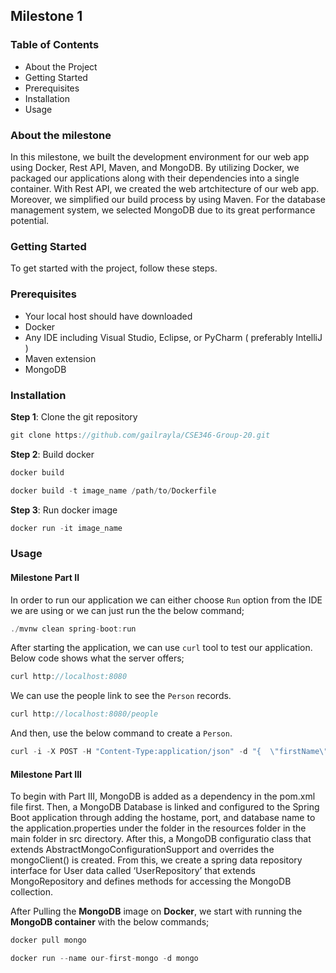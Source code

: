 ## Milestone 1

### Table of Contents
* About the Project
* Getting Started
* Prerequisites
* Installation
* Usage

### About the milestone
In this milestone, we built the development environment for our web app using Docker, Rest API, Maven, and MongoDB. By utilizing Docker, we packaged our applications along with their dependencies into a single container. With Rest API, we created the web artchitecture of our web app. Moreover, we simplified our build process by using Maven. For the database management system, we selected MongoDB due to its great performance potential.

### Getting Started
To get started with the project, follow these steps.

### Prerequisites
* Your local host should have downloaded
* Docker 
* Any IDE including Visual Studio, Eclipse, or PyCharm ( preferably IntelliJ )
* Maven extension
* MongoDB

### Installation

**Step 1**: Clone the git repository 

```javascript
git clone https://github.com/gailrayla/CSE346-Group-20.git
```

**Step 2**: Build docker 

```javascript
docker build
```
```javascript
docker build -t image_name /path/to/Dockerfile
```

**Step 3**: Run docker image

```javascript
docker run -it image_name
```


### Usage
#### Milestone Part II
In order to run our application we can either choose `Run` option from the IDE we are using or we can just run the the below command;
```javascript
./mvnw clean spring-boot:run
```

After starting the application, we can use `curl` tool to test our application.
Below code shows what the server offers;
```javascript
curl http://localhost:8080
```
We can use the people link to see the `Person` records.
```javascript
curl http://localhost:8080/people
```
And then, use the below command to create a `Person`.
```javascript
curl -i -X POST -H "Content-Type:application/json" -d "{  \"firstName\" : \"Frodo\",  \"lastName\" : \"Baggins\" }" http://localhost:8080/people
```

#### Milestone Part III
To begin with Part III, MongoDB is added as a dependency in the pom.xml file first. Then, a MongoDB Database is linked and configured to the Spring Boot application through adding the hostame, port, and database name to the application.properties under the folder in the resources folder in the main folder in src directory. After this, a MongoDB configuratio class that extends AbstractMongoConfigurationSupport and overrides the mongoClient() is created. From this, we create a spring data repository interface for User data called ‘UserRepository’ that extends MongoRepository and defines methods for accessing the MongoDB collection.

After Pulling the **MongoDB** image on **Docker**, we start with running the **MongoDB container** with the below commands;

```javascript
docker pull mongo
```
```javascript
docker run --name our-first-mongo -d mongo
```

